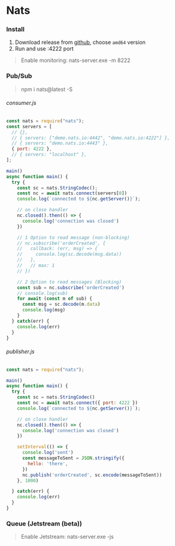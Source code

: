 # Nats

### Install 

1. Download release from [github](https://github.com/nats-io/nats-server/releases), choose `amd64` version
2. Run and use :4222 port

> Enable monitoring: nats-server.exe -m 8222

### Pub/Sub

> npm i nats@latest -S

###### consumer.js

```js
const nats = require("nats");
const servers = [
  // {},
  // { servers: ["demo.nats.io:4442", "demo.nats.io:4222"] },
  // { servers: "demo.nats.io:4443" },
  { port: 4222 },
  // { servers: "localhost" },
];

main()
async function main() {
  try {
    const sc = nats.StringCodec();
    const nc = await nats.connect(servers[0])
    console.log(`connected to ${nc.getServer()}`);

    // on close handler
    nc.closed().then(() => {
      console.log('connection was closed')
    })

    // 1 Option to read message (non-blocking)
    // nc.subscribe('orderCreated', {
    //   callback: (err, msg) => {
    //     console.log(sc.decode(msg.data))
    //   },
    //   // max: 1
    // })

    // 2 Option to read messages (Blocking)
    const sub = nc.subscribe('orderCreated')
    // console.log(sub)
    for await (const m of sub) {
      const msg = sc.decode(m.data)
      console.log(msg)      
    }
  } catch(err) {
    console.log(err)
  }
}
```

###### publisher.js
```js
const nats = require("nats");

main()
async function main() {
  try {
    const sc = nats.StringCodec()
    const nc = await nats.connect({ port: 4222 })
    console.log(`connected to ${nc.getServer()}`);

    // on close handler
    nc.closed().then(() => {
      console.log('connection was closed')
    })

    setInterval(() => {
      console.log('sent')
      const messageToSent = JSON.stringify({
        hello: 'there',
      })
      nc.publish('orderCreated', sc.encode(messageToSent))
    }, 1000)

  } catch(err) {
    console.log(err)
  }
}
```

### Queue (Jetstream (beta))

> Enable Jetstream: nats-server.exe -js
